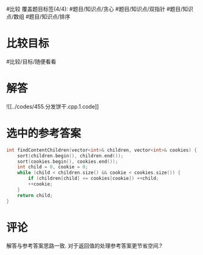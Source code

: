 #比较
覆盖题目标签(4/4): #题目/知识点/贪心 #题目/知识点/双指针 #题目/知识点/数组 #题目/知识点/排序

# 比较目标

#比较/目标/随便看看

# 解答

![[../codes/455.分发饼干.cpp.1.code]]

# 选中的参考答案

```C++
int findContentChildren(vector<int>& children, vector<int>& cookies) {
	sort(children.begin(), children.end());
	sort(cookies.begin(), cookies.end());
	int child = 0, cookie = 0;
	while (child < children.size() && cookie < cookies.size()) {
		if (children[child] <= cookies[cookie]) ++child;
		++cookie;
	}
	return child;
}
```

# 评论

解答与参考答案思路一致.
对于返回值的处理参考答案更节省空间.?